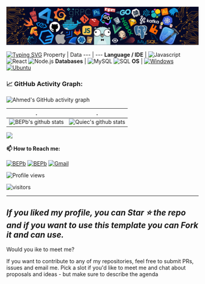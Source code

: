 ![](./src/header_.png)

[![Typing SVG](https://readme-typing-svg.herokuapp.com?color=%2336BCF7&lines=Hi%2C+I'm+Ahmed+Gonzalez;Welcome+to+my+profile;Always+learning+new+things;Blockchain+enthusiast;Platzi+community+member)](https://git.io/typing-svg)
Property | Data
--- | --- 
**Language / IDE**  | <img alt="Javascript" src="https://www.google.com/search?q=javascript+logo&sxsrf=APq-WBtiacUD2IEsg8EBvwgRQOUCJtbgvg:1646424921372&tbm=isch&source=iu&ictx=1&vet=1&fir=nOPaJS0cYJ8KRM%252CGB1wmVpYYA5T0M%252C_%253BF5C1_OCkTcsOAM%252CAgldjzey4VCIZM%252C_%253BtWKM8HMuhK7PEM%252Ct5pqEai1jHr4RM%252C_%253BOEfhve_SbG9bRM%252CMljOvGInRbDacM%252C_%253BIaan6h96okA6dM%252CPdSaoMCDYwYF8M%252C_%253BXBYcZkDqA4oCEM%252C0QYLfbNxcNsY0M%252C_%253Bv7QdkHe7pZhxBM%252CMljOvGInRbDacM%252C_&usg=AI4_-kSEBxbBu3rBCcN45b7IFRkuGop1ww&sa=X&ved=2ahUKEwicqdnkoq32AhUdRzABHZfRB98Q9QF6BAgJEAE#imgrc=F5C1_OCkTcsOAM"> 
<img alt="React" src="https://www.google.com/search?q=react+logo&sxsrf=APq-WBtxPsJIO-4gzwNzTRfAHiIaE40IZg:1646425079007&tbm=isch&source=iu&ictx=1&vet=1&fir=4fP0joQQKRm5dM%252Cnfz2qKo0MFLwMM%252C_%253BviJ6CsTiT3pOsM%252CdzSQNmg7y31FRM%252C_%253BWDPCa6Z6RBR5NM%252CVar_LIv212P3EM%252C_%253BrFfx37sSTVaqzM%252CcrXeNQJdfZXSSM%252C_%253B2ok5HHQsPYSrPM%252CyO-G2aEym9Z10M%252C_%253BQTqBbvammiut2M%252C5U2s95ii4Pcw7M%252C_%253BzNfqxQIV8x3WGM%252C1DYfMCyZE9L1TM%252C_%253BowHRllA4OlkZ9M%252C7o-5m_JYERO1XM%252C_%253BCtMLSYSQR-TD7M%252CNEcL3uRgxlMcqM%252C_%253BlAhsj1AEFO-9bM%252C67bTOLY8alrl6M%252C_%253BaGXc6cFOdfEBMM%252CCIN5OfA4KDqouM%252C_%253BZAWR5cqckWWvGM%252Clkat7ELY-HKAAM%252C_%253B1zRTlVj4gbVc7M%252Csk8Mq4iUDPM7gM%252C_%253B7E4SWjFY5jAofM%252CCIN5OfA4KDqouM%252C_&usg=AI4_-kRmDvrpNYQ7AjnccW7EWjJSoCKByA&sa=X&ved=2ahUKEwjau-6vo632AhWzQjABHdRLCPYQ9QF6BAgDEAE#imgrc=4fP0joQQKRm5dM"> ![Node.js](https://www.google.com/search?q=node.js+logo&sxsrf=APq-WBt9wHBSBhbE0nhvSLhEenEuHZXtiw:1646150576939&tbm=isch&source=iu&ictx=1&vet=1&fir=W_4XouYjwbZqyM%252C6QLVOR_zWch7AM%252C_%253B64fcO-O4qLN9tM%252CfehVmJ70bFXb0M%252C_%253BvQa1liudQ3dheM%252C3HY4y0F1c3vXsM%252C_%253BEGCjDlYVHzr7QM%252CWopRqbfZnv0jBM%252C_%253BJSCyVCiI6-VVGM%252C6QLVOR_zWch7AM%252C_%253BH8I3H9wJAxf2wM%252CFB7utHl1ECKS_M%252C_%253BL3-qXdREqwz7aM%252CP2E8k6j2Vqr8rM%252C_%253BTdG24bV47hKhWM%252C5k2Zhx_qPINdoM%252C_&usg=AI4_-kQQIZmTv0DfZhi2XzQ55DSoDe2CIQ&sa=X&ved=2ahUKEwjc94njpKX2AhVVSzABHXXMCVwQ9QF6BAgDEAE#imgrc=H8I3H9wJAxf2wM)
**Databases**  | <img alt="MySQL" src="https://camo.githubusercontent.com/e863bc79abf7a53150665ce9eb1a93f4fb6183af46bc3fb345ee5562736eb23c/68747470733a2f2f696d672e736869656c64732e696f2f62616467652f4d7953514c2d2532333030662e7376673f6c6f676f3d6d7973716c266c6f676f436f6c6f723d7768697465" data-canonical-src="https://img.shields.io/badge/MySQL-%2300f.svg?logo=mysql&amp;logoColor=white" style="max-width: 100%;"> <img src="https://camo.githubusercontent.com/c44ec7dbcddd4dea22204197ce11e45bea3ef03ff97e45294bf66ea793527706/68747470733a2f2f696d672e736869656c64732e696f2f62616467652f2d53514c2d626c61636b3f7374796c653d666c61742d737175617265266c6f676f3d706f737467726573716c266c6f676f436f6c6f723d626c7565" alt="SQL" data-canonical-src="https://img.shields.io/badge/-SQL-black?style=flat-square&amp;logo=postgresql&amp;logoColor=blue" style="max-width: 100%;">
**OS**  | <a target="_blank" rel="noopener noreferrer" href="https://camo.githubusercontent.com/b44114213a5a462903bd69611bb6846f1dc41fe6f3230bd37c67c3d4eb65f08c/68747470733a2f2f696d672e736869656c64732e696f2f62616467652f2d57696e646f77732d626c61636b3f7374796c653d666c61742d737175617265266c6f676f3d77696e646f7773266c6f676f436f6c6f723d626c7565"><img src="https://camo.githubusercontent.com/b44114213a5a462903bd69611bb6846f1dc41fe6f3230bd37c67c3d4eb65f08c/68747470733a2f2f696d672e736869656c64732e696f2f62616467652f2d57696e646f77732d626c61636b3f7374796c653d666c61742d737175617265266c6f676f3d77696e646f7773266c6f676f436f6c6f723d626c7565" alt="Windows" data-canonical-src="https://img.shields.io/badge/-Windows-black?style=flat-square&amp;logo=windows&amp;logoColor=blue" style="max-width: 100%;"></a> <a target="_blank" rel="noopener noreferrer" href="https://camo.githubusercontent.com/9c4bc049e33f41f122342a1714ccf872c34098a9f2c593c33c2322cf0129fa04/68747470733a2f2f696d672e736869656c64732e696f2f62616467652f2d5562756e74752d626c61636b3f7374796c653d666c61742d737175617265266c6f676f3d7562756e7475"><img src="https://camo.githubusercontent.com/9c4bc049e33f41f122342a1714ccf872c34098a9f2c593c33c2322cf0129fa04/68747470733a2f2f696d672e736869656c64732e696f2f62616467652f2d5562756e74752d626c61636b3f7374796c653d666c61742d737175617265266c6f676f3d7562756e7475" alt="Ubuntu" data-canonical-src="https://img.shields.io/badge/-Ubuntu-black?style=flat-square&amp;logo=ubuntu" style="max-width: 100%;"></a> 


<!--   GitHub stats graph -->
### 📈 GitHub Activity Graph:
![Ahmed's GitHub activity graph](https://activity-graph.herokuapp.com/graph?username=ahmedglez&hide_border=true&theme=redical)

 . | .
--- | --- 
![BEPb's github stats](https://github-readme-stats.vercel.app/api?username=ahmedglez&show_icons=true&theme=radical&include_all_commits=true) | ![Quiec's github stats](https://github-readme-stats.vercel.app/api/top-langs/?username=ahmedglez&theme=radical&layout=compact)

<img src="https://github-readme-streak-stats.herokuapp.com/?user=ahmedglez"></img>


**📫 How to Reach me:**
<p align="left">
<a href="https://twitter.com/ahmedglez" target="blank"><img align="center" src="https://raw.githubusercontent.com/BEPb/BEPb/master/assets/twitter.svg" alt="BEPb" height="30" width="30" /></a>
<a href="https://linkedin.com/in/ahmedglez" target="blank"><img align="center" src="https://raw.githubusercontent.com/BEPb/BEPb/master/assets/linkedin.svg" alt="BEPb" height="30" width="30" /></a>
<a href="mailto:ahmedglez@gmail.com" target="blank"><img align="center" src="https://raw.githubusercontent.com/BEPb/BEPb/master/assets/gmail.svg" alt="Gmail" height="30" width="30" /></a>




![Profile views](https://gpvc.arturio.dev/ahmedglez)

<p align="left">
<img src="https://visitor-badge.laobi.icu/badge?page_id=ahmedglez" alt="visitors"/>
</p>


---
  *If you liked my profile, you can Star ⭐ the repo and if you want to use this template you can Fork it and can use.*
---
Would you ike to meet me?

If you want to contribute to any of my repositories, feel free to submit PRs, issues and email me. Pick a slot if you'd like to meet me and chat about proposals and ideas - but make sure to describe the agenda
  

